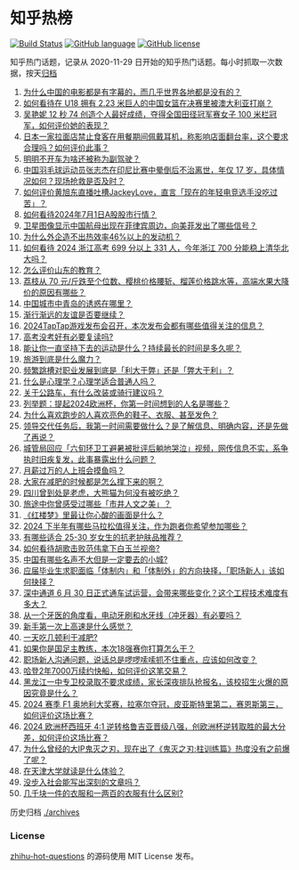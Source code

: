 # 知乎热榜
[![Build Status](https://github.com/ToWeLong/zhihu-hot-questions/workflows/CI/badge.svg)](https://github.com/ToWeLong/zhihu-hot-questions/actions)
[![GitHub language](https://img.shields.io/badge/language-golang-orange.svg)](https://golang.org/)
[![GitHub license](https://img.shields.io/github/license/ToWeLong/zhihu-hot-questions)](https://github.com/ToWeLong/zhihu-hot-questions/blob/main/LICENSE)

知乎热门话题，记录从 2020-11-29 日开始的知乎热门话题。每小时抓取一次数据，按天[归档](./archives)

<!-- BEGIN -->

1. [为什么中国的电影都是有字幕的，而几乎世界各地都是没有的？](https://www.zhihu.com/question/547929535)
1. [如何看待在 U18 拥有 2.23 米巨人的中国女篮在决赛里被澳大利亚打崩？](https://www.zhihu.com/question/660374336)
1. [吴艳妮 12 秒 74 创造个人最好成绩，夺得全国田径冠军赛女子 100 米栏冠军，如何评价她的表现？](https://www.zhihu.com/question/660373598)
1. [日本一家拉面店禁止食客在用餐期间佩戴耳机，称影响店面翻台率，这个要求合理吗？如何评价此事？](https://www.zhihu.com/question/660351168)
1. [明明不开车为啥还被称为副驾驶？](https://www.zhihu.com/question/654787888)
1. [中国羽毛球运动员张志杰在印尼比赛中晕倒后不治离世，年仅 17 岁，具体情况如何？现场抢救是否及时？](https://www.zhihu.com/question/660416375)
1. [如何评价黄旭东直播吐槽JackeyLove，直言「现在的年轻电竞选手没吃过苦」？](https://www.zhihu.com/question/660433758)
1. [如何看待2024年7月1日A股股市行情？](https://www.zhihu.com/question/660152055)
1. [卫星图像显示中国航母出现在菲律宾周边，向美菲发出了哪些信号？](https://www.zhihu.com/question/660420628)
1. [为什么外企造不出热效率46%以上的发动机？](https://www.zhihu.com/question/657656202)
1. [如何看待 2024 浙江高考 699 分以上 331 人，今年浙江 700 分能稳上清华北大吗？](https://www.zhihu.com/question/659954438)
1. [怎么评价山东的教育？](https://www.zhihu.com/question/29190133)
1. [荔枝从 70 元/斤跌至个位数、樱桃价格腰斩、榴莲价格跳水等，高端水果大降价的原因有哪些？](https://www.zhihu.com/question/660345828)
1. [中国城市中青岛的诱惑在哪里？](https://www.zhihu.com/question/660335947)
1. [渐行渐远的友谊是否要继续？](https://www.zhihu.com/question/659915673)
1. [2024TapTap游戏发布会召开，本次发布会都有哪些值得关注的信息？](https://www.zhihu.com/question/660276251)
1. [高考没考好有必要复读吗?](https://www.zhihu.com/question/660380592)
1. [能让你一直坚持下去的运动是什么？持续最长的时间是多久呢？](https://www.zhihu.com/question/660048971)
1. [旅游到底是什么魔力？](https://www.zhihu.com/question/659062486)
1. [频繁跳槽对职业发展到底是「利大于弊」还是「弊大于利」？](https://www.zhihu.com/question/659872442)
1. [什么是心理学？心理学适合普通人吗？](https://www.zhihu.com/question/655414178)
1. [关于公路车，有什么改装或骑行建议吗？](https://www.zhihu.com/question/658935944)
1. [列举题：提起2024欧洲杯，你第一时间想到的人名是哪些？](https://www.zhihu.com/question/658733517)
1. [为什么喜欢跑步的人喜欢亮色的鞋子、衣服、甚至发色？](https://www.zhihu.com/question/660306799)
1. [领导交代任务后，我第一时间需要做什么？是了解信息、明确内容，还是先做了再说？](https://www.zhihu.com/question/658821221)
1. [城管局回应「六旬环卫工避暑被批评后躺地哭泣」视频，网传信息不实，系争执时旧疾复发，此事暴露出什么问题？](https://www.zhihu.com/question/660169524)
1. [月薪过万的人上班会摸鱼吗？](https://www.zhihu.com/question/660345574)
1. [大家在减肥的时候都是怎么撑下来的啊？](https://www.zhihu.com/question/658667516)
1. [四川曾到处是老虎，大熊猫为何没有被吃绝？](https://www.zhihu.com/question/628124546)
1. [旅途中你曾感受过哪些「市井人文之美」？](https://www.zhihu.com/question/570576683)
1. [《红楼梦》里最让你心酸的画面是什么？](https://www.zhihu.com/question/458515278)
1. [2024 下半年有哪些马拉松值得关注，作为跑者你希望参加哪些？](https://www.zhihu.com/question/658733255)
1. [有哪些适合 25-30 岁女生的抗老护肤品推荐？](https://www.zhihu.com/question/656736577)
1. [如何看待胡歌击败范伟拿下白玉兰视帝?](https://www.zhihu.com/question/660271604)
1. [中国有哪些名声不大但是一定要去的小城?](https://www.zhihu.com/question/658460528)
1. [应届毕业生求职面临「体制内」和「体制外」的方向抉择，「职场新人」该如何抉择？](https://www.zhihu.com/question/660203041)
1. [深中通道 6 月 30 日正式通车试运营，会带来哪些变化？这个工程技术难度有多大？](https://www.zhihu.com/question/660340179)
1. [从一个牙医的角度看，电动牙刷和水牙线（冲牙器）有必要吗？](https://www.zhihu.com/question/447062458)
1. [新手第一次上高速是什么感觉？](https://www.zhihu.com/question/658668960)
1. [一天吃几顿利于减肥?](https://www.zhihu.com/question/659580157)
1. [如果你是国足主教练，本次18强赛你打算怎么干？](https://www.zhihu.com/question/660112124)
1. [职场新人沟通问题，说话总是啰啰嗦嗦抓不住重点，应该如何改变？](https://www.zhihu.com/question/659775360)
1. [哈登2年7000万续约快船，如何评价这笔交易？](https://www.zhihu.com/question/660411259)
1. [黑龙江一中专卫校录取不要求成绩，家长深夜排队抢报名，该校招生火爆的原因究竟是什么？](https://www.zhihu.com/question/660258962)
1. [2024 赛季 F1 奥地利大奖赛，拉塞尔夺冠，皮亚斯特里第二，赛恩斯第三，如何评价这场比赛？](https://www.zhihu.com/question/660380135)
1. [2024 欧洲杯西班牙 4:1 逆转格鲁吉亚晋级八强，创欧洲杯逆转取胜的最大分差，如何评价这场比赛？](https://www.zhihu.com/question/660182257)
1. [为什么曾经的大IP鬼灭之刃，现在出了《鬼灭之刃:柱训练篇》热度没有之前爆了呢？](https://www.zhihu.com/question/660172682)
1. [在天津大学就读是什么体验？](https://www.zhihu.com/question/401647194)
1. [没步入社会能写出深刻的文章吗？](https://www.zhihu.com/question/660220092)
1. [几千块一件的衣服和一两百的衣服有什么区别?](https://www.zhihu.com/question/658106220)

<!-- END -->

历史归档 [./archives](./archives)


### License
[zhihu-hot-questions](https://github.com/towelong/zhihu-hot-questions) 的源码使用 MIT License 发布。